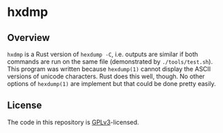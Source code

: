 # hxdmp
## Overview
`hxdmp` is a Rust version of `hexdump -C`, i.e. outputs are similar if both commands are run on the same file (demonstrated by `./tools/test.sh`). This program was written because `hexdump(1)` cannot display the ASCII versions of unicode characters. Rust does this well, though. No other options of `hexdump(1)` are implement but that could be done pretty easily.

## License
The code in this repository is [GPLv3](./LICENSE.md)-licensed.
